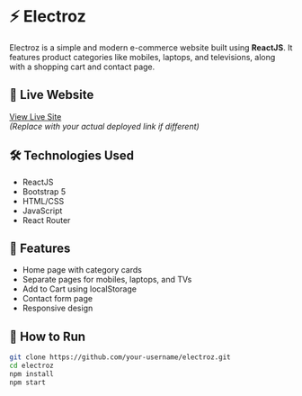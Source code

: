 # ⚡ Electroz

Electroz is a simple and modern e-commerce website built using **ReactJS**. It features product categories like mobiles, laptops, and televisions, along with a shopping cart and contact page.

## 🔗 Live Website

[View Live Site](https://veeramadhumitha.github.io/electroz)  
*(Replace with your actual deployed link if different)*

## 🛠️ Technologies Used

- ReactJS
- Bootstrap 5
- HTML/CSS
- JavaScript
- React Router

## 📂 Features

- Home page with category cards
- Separate pages for mobiles, laptops, and TVs
- Add to Cart using localStorage
- Contact form page
- Responsive design

## 🚀 How to Run

```bash
git clone https://github.com/your-username/electroz.git
cd electroz
npm install
npm start
